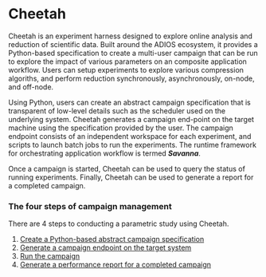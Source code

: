 Cheetah
=======

Cheetah is an experiment harness designed to explore online analysis and reduction of scientific data. Built around the ADIOS ecosystem, it provides a Python-based specification to create a multi-user campaign that can be run to explore the impact of various parameters on an composite application workflow.
Users can setup experiments to explore various compression algoriths, and perform reduction synchronously, asynchronously, on-node, and off-node.

Using Python, users can create an abstract campaign specification that is transparent of low-level details such as the scheduler used on the underlying system.
Cheetah generates a campaign end-point on the target machine using the specification provided by the user. The campaign endpoint consists of an independent workspace for each experiment, and scripts to launch batch jobs to run the experiments. The runtime framework for orchestrating application workflow is termed **_Savanna_**.

Once a campaign is started, Cheetah can be used to query the status of running experiments. Finally, Cheetah can be used to generate a report for a completed campaign.


### The four steps of campaign management
There are 4 steps to conducting a parametric study using Cheetah.
1. [Create a Python-based abstract campaign specification](docs/campaign-spec)
2. [Generate a campaign endpoint on the target system](docs/campaign-create)
3. [Run the campaign](docs/campaign-run)
4. [Generate a performance report for a completed campaign](docs/perf-report)

  

